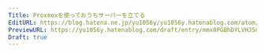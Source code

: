 ```yaml
---
Title: Proxmoxを使っておうちサーバーを立てる
EditURL: https://blog.hatena.ne.jp/yu1056y/yu1056y.hatenablog.com/atom/entry/6802418398337018893
PreviewURL: https://yu1056y.hatenablog.com/draft/entry/mmx0PGBhDYLVHJ5dUYmYhvisXx0
Draft: true
---
```


